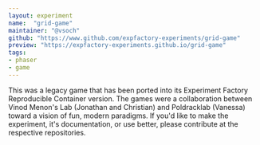 ```yaml
---
layout: experiment
name:  "grid-game"
maintainer: "@vsoch"
github: "https://www.github.com/expfactory-experiments/grid-game"
preview: "https://expfactory-experiments.github.io/grid-game"
tags:
- phaser
- game
---
```


This was a legacy game that has been ported into its Experiment Factory Reproducible Container version. The games were a collaboration between Vinod Menon's Lab (Jonathan and Christian) and Poldracklab (Vanessa) toward a vision of fun, modern paradigms. If you'd like to make the experiment, it's documentation, or use better, please contribute at the respective repositories.
